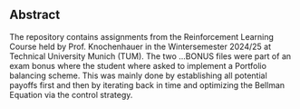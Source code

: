 ## Abstract

The repository contains assignments from the Reinforcement Learning Course held by Prof. Knochenhauer in the Wintersemester 2024/25 at Technical University Munich (TUM).
The two ...BONUS files were part of an exam bonus where the student where asked to implement a Portfolio balancing scheme. This was mainly done by establishing all potential payoffs first and then by iterating back in time and optimizing the Bellman Equation via the control strategy.
